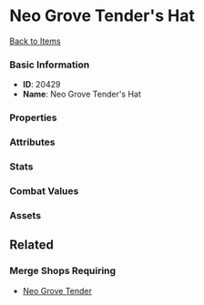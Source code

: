 # Neo Grove Tender's Hat

<no description available>

[Back to Items](../items.md)

### Basic Information

- **ID**: 20429
- **Name**: Neo Grove Tender&#039;s Hat

### Properties


### Attributes


### Stats


### Combat Values


### Assets


## Related

### Merge Shops Requiring

- [Neo Grove Tender](../merge-shops/356-neo-grove-tender.md)


